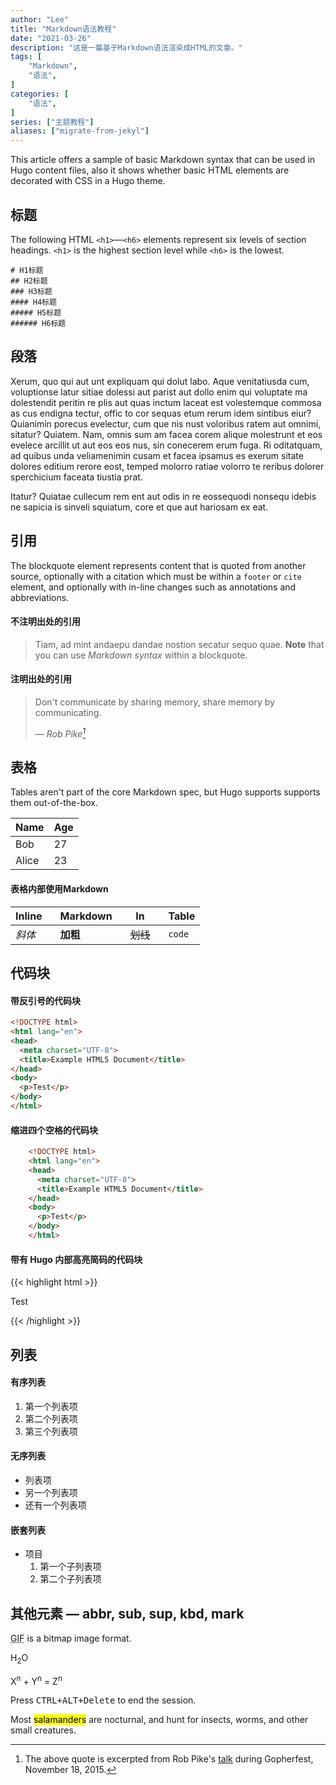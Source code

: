 ```yaml
---
author: "Lee"
title: "Markdown语法教程"
date: "2021-03-26"
description: "这是一篇基于Markdown语法渲染成HTML的文章。"
tags: [
    "Markdown",
    "语法",
]
categories: [
    "语法",
]
series: ["主题教程"]
aliases: ["migrate-from-jekyl"]
---
```


This article offers a sample of basic Markdown syntax that can be used in Hugo content files, also it shows whether basic HTML elements are decorated with CSS in a Hugo theme.
<!--more-->

## 标题

The following HTML `<h1>`—`<h6>` elements represent six levels of section headings. `<h1>` is the highest section level while `<h6>` is the lowest.

```
# H1标题
## H2标题
### H3标题
#### H4标题
##### H5标题
###### H6标题
```

## 段落

Xerum, quo qui aut unt expliquam qui dolut labo. Aque venitatiusda cum, voluptionse latur sitiae dolessi aut parist aut dollo enim qui voluptate ma dolestendit peritin re plis aut quas inctum laceat est volestemque commosa as cus endigna tectur, offic to cor sequas etum rerum idem sintibus eiur? Quianimin porecus evelectur, cum que nis nust voloribus ratem aut omnimi, sitatur? Quiatem. Nam, omnis sum am facea corem alique molestrunt et eos evelece arcillit ut aut eos eos nus, sin conecerem erum fuga. Ri oditatquam, ad quibus unda veliamenimin cusam et facea ipsamus es exerum sitate dolores editium rerore eost, temped molorro ratiae volorro te reribus dolorer sperchicium faceata tiustia prat.

Itatur? Quiatae cullecum rem ent aut odis in re eossequodi nonsequ idebis ne sapicia is sinveli squiatum, core et que aut hariosam ex eat.

## 引用

The blockquote element represents content that is quoted from another source, optionally with a citation which must be within a `footer` or `cite` element, and optionally with in-line changes such as annotations and abbreviations.

#### 不注明出处的引用

> Tiam, ad mint andaepu dandae nostion secatur sequo quae.
> **Note** that you can use *Markdown syntax* within a blockquote.

#### 注明出处的引用

> Don't communicate by sharing memory, share memory by communicating.</p>
> — <cite>Rob Pike[^1]</cite>


[^1]: The above quote is excerpted from Rob Pike's [talk](https://www.youtube.com/watch?v=PAAkCSZUG1c) during Gopherfest, November 18, 2015.

## 表格

Tables aren't part of the core Markdown spec, but Hugo supports supports them out-of-the-box.

   Name | Age
--------|------
    Bob | 27
  Alice | 23

#### 表格内部使用Markdown

| Inline&nbsp;&nbsp;&nbsp;     | Markdown&nbsp;&nbsp;&nbsp;  | In&nbsp;&nbsp;&nbsp;                | Table      |
| ---------- | --------- | ----------------- | ---------- |
| *斜体*  | **加粗**  | ~~划线~~&nbsp;&nbsp;&nbsp; | `code`     |

## 代码块

#### 带反引号的代码块

``` html
<!DOCTYPE html>
<html lang="en">
<head>
  <meta charset="UTF-8">
  <title>Example HTML5 Document</title>
</head>
<body>
  <p>Test</p>
</body>
</html>
```
#### 缩进四个空格的代码块
``` html
    <!DOCTYPE html>
    <html lang="en">
    <head>
      <meta charset="UTF-8">
      <title>Example HTML5 Document</title>
    </head>
    <body>
      <p>Test</p>
    </body>
    </html>
```
#### 带有 Hugo 内部高亮简码的代码块
{{< highlight html >}}
<!DOCTYPE html>
<html lang="en">
<head>
  <meta charset="UTF-8">
  <title>Example HTML5 Document</title>
</head>
<body>
  <p>Test</p>
</body>
</html>
{{< /highlight >}}

## 列表

#### 有序列表

1. 第一个列表项
2. 第二个列表项
3. 第三个列表项

#### 无序列表

* 列表项
* 另一个列表项
* 还有一个列表项

#### 嵌套列表

* 项目
  1. 第一个子列表项
  2. 第二个子列表项

## 其他元素 — abbr, sub, sup, kbd, mark

<abbr title="Graphics Interchange Format">GIF</abbr> is a bitmap image format.

H<sub>2</sub>O

X<sup>n</sup> + Y<sup>n</sup> = Z<sup>n</sup>

Press <kbd><kbd>CTRL</kbd>+<kbd>ALT</kbd>+<kbd>Delete</kbd></kbd> to end the session.

Most <mark>salamanders</mark> are nocturnal, and hunt for insects, worms, and other small creatures.
